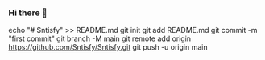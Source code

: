 ### Hi there 👋

<!--
**Sntisfy/Sntisfy** is a ✨ _special_ ✨ repository because its `README.md` (this file) appears on your GitHub profile.

Here are some ideas to get you started:

- 🔭 I’m currently working on ...
- 🌱 I’m currently learning ...
- 👯 I’m looking to collaborate on ...
- 🤔 I’m looking for help with ...
- 💬 Ask me about ...
- 📫 How to reach me: ...
- 😄 Pronouns: ...
- ⚡ Fun fact: ...
-->
echo "# Sntisfy" >> README.md
git init
git add README.md
git commit -m "first commit"
git branch -M main
git remote add origin https://github.com/Sntisfy/Sntisfy.git
git push -u origin main
